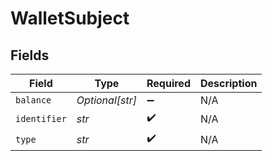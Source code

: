 # WalletSubject


## Fields

| Field              | Type               | Required           | Description        |
| ------------------ | ------------------ | ------------------ | ------------------ |
| `balance`          | *Optional[str]*    | :heavy_minus_sign: | N/A                |
| `identifier`       | *str*              | :heavy_check_mark: | N/A                |
| `type`             | *str*              | :heavy_check_mark: | N/A                |